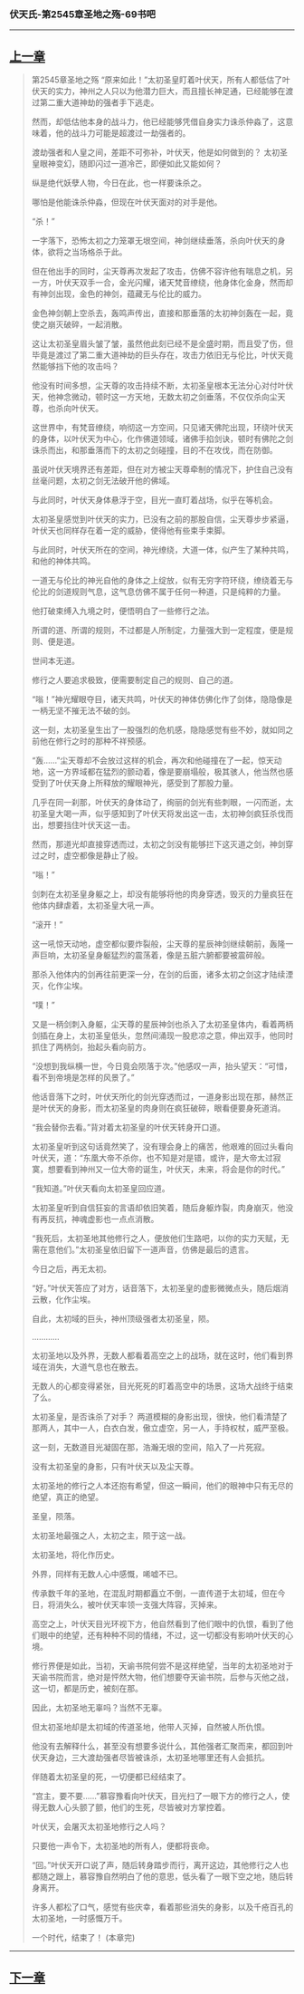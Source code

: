 ### 伏天氏-第2545章圣地之殇-69书吧

--------
[上一章](./a64e9d05516b079922cfc562affa7f3c.md)
--------


>
>
>
>第2545章圣地之殇
>“原来如此！”太初圣皇盯着叶伏天，所有人都低估了叶伏天的实力，神州之人只以为他潜力巨大，而且擅长神足通，已经能够在渡过第二重大道神劫的强者手下逃走。
>
>然而，却低估他本身的战斗力，他已经能够凭借自身实力诛杀仲淼了，这意味着，他的战斗力可能是超渡过一劫强者的。
>
>渡劫强者和人皇之间，差距不可弥补，叶伏天，他是如何做到的？
>太初圣皇眼神变幻，随即闪过一道冷芒，即便如此又能如何？
>
>纵是绝代妖孽人物，今日在此，也一样要诛杀之。
>
>哪怕是他能诛杀仲淼，但现在叶伏天面对的对手是他。
>
>“杀！”
>
>一字落下，恐怖太初之力笼罩无垠空间，神剑继续垂落，杀向叶伏天的身体，欲将之当场格杀于此。
>
>但在他出手的同时，尘天尊再次发起了攻击，仿佛不容许他有喘息之机，另一方，叶伏天双手一合，金光闪耀，诸天梵音缭绕，他身体化金身，然而却有神剑出现，金色的神剑，蕴藏无与伦比的威力。
>
>金色神剑朝上空杀去，轰鸣声传出，直接和那垂落的太初神剑轰在一起，竟使之崩灭破碎，一起消散。
>
>这让太初圣皇眉头皱了皱，虽然他此刻已经不是全盛时期，而且受了伤，但毕竟是渡过了第二重大道神劫的巨头存在，攻击力依旧无与伦比，叶伏天竟然能够挡下他的攻击吗？
>
>他没有时间多想，尘天尊的攻击持续不断，太初圣皇根本无法分心对付叶伏天，他神念微动，顿时这一方天地，无数太初之剑垂落，不仅仅杀向尘天尊，也杀向叶伏天。
>
>这世界中，有梵音缭绕，响彻这一方空间，只见诸天佛陀出现，环绕叶伏天的身体，以叶伏天为中心，化作佛道领域，诸佛手掐剑诀，顿时有佛陀之剑诛杀而出，和那垂落而下的太初之剑碰撞，目的不在攻伐，而在防御。
>
>虽说叶伏天境界还有差距，但在对方被尘天尊牵制的情况下，护住自己没有丝毫问题，太初之剑无法破开他的佛域。
>
>与此同时，叶伏天身体悬浮于空，目光一直盯着战场，似乎在等机会。
>
>太初圣皇感觉到叶伏天的实力，已没有之前的那股自信，尘天尊步步紧逼，叶伏天也同样存在着一定的威胁，使得他有些束手束脚。
>
>与此同时，叶伏天所在的空间，神光缭绕，大道一体，似产生了某种共鸣，和他的神体共鸣。
>
>一道无与伦比的神光自他的身体之上绽放，似有无穷字符环绕，缭绕着无与伦比的剑道规则气息，这气息仿佛不属于任何一种道，只是纯粹的力量。
>
>他打破束缚入九境之时，便悟明白了一些修行之法。
>
>所谓的道、所谓的规则，不过都是人所制定，力量强大到一定程度，便是规则、便是道。
>
>世间本无道。
>
>修行之人要追求极致，便需要制定自己的规则、自己的道。
>
>“嗡！”神光耀眼夺目，诸天共鸣，叶伏天的神体仿佛化作了剑体，隐隐像是一柄无坚不摧无法不破的剑。
>
>这一刻，太初圣皇生出了一股强烈的危机感，隐隐感觉有些不妙，就如同之前他在修行之时的那种不祥预感。
>
>“轰……”尘天尊却不会放过这样的机会，再次和他碰撞在了一起，惊天动地，这一方界域都在猛烈的颤动着，像是要崩塌般，极其骇人，他当然也感受到了叶伏天身上所释放的耀眼神光，感受到了那股力量。
>
>几乎在同一刹那，叶伏天的身体动了，绚丽的剑光有些刺眼，一闪而逝，太初圣皇大喝一声，似乎感知到了叶伏天将发出这一击，太初神剑疯狂杀伐而出，想要挡住叶伏天这一击。
>
>然而，那道光却直接穿透而过，太初之剑没有能够拦下这灭道之剑，神剑穿过之时，虚空都像是静止了般。
>
>“嗡！”
>
>剑刺在太初圣皇身躯之上，却没有能够将他的肉身穿透，毁灭的力量疯狂在他体内肆虐着，太初圣皇大吼一声。
>
>“滚开！”
>
>这一吼惊天动地，虚空都似要炸裂般，尘天尊的星辰神剑继续朝前，轰隆一声巨响，太初圣皇身躯猛烈的震荡着，像是五脏六腑都要被震碎般。
>
>那杀入他体内的剑再往前更深一分，在剑的后面，诸多太初之剑这才陆续湮灭，化作尘埃。
>
>“噗！”
>
>又是一柄剑刺入身躯，尘天尊的星辰神剑也杀入了太初圣皇体内，看着两柄剑插在身上，太初圣皇低头，忽然间涌现一股悲凉之意，伸出双手，他同时抓住了两柄剑，抬起头看向前方。
>
>“没想到我纵横一世，今日竟会陨落于次。”他感叹一声，抬头望天：“可惜，看不到帝境是怎样的风景了。”
>
>他话音落下之时，叶伏天所化的剑光穿透而过，一道身影出现在那，赫然正是叶伏天的身影，而太初圣皇的肉身则在疯狂破碎，眼看便要身死道消。
>
>“我会替你去看。”背对着太初圣皇的叶伏天转身开口道。
>
>太初圣皇听到这句话竟然笑了，没有理会身上的痛苦，他艰难的回过头看向叶伏天，道：“东凰大帝不杀你，也不知是对是错，或许，是大帝太过寂寞，想要看到神州又一位大帝的诞生，叶伏天，未来，将会是你的时代。”
>
>“我知道。”叶伏天看向太初圣皇回应道。
>
>太初圣皇听到自信狂妄的言语却依旧笑着，随后身躯炸裂，肉身崩灭，他没有再反抗，神魂虚影也一点点消散。
>
>“我死后，太初圣地其他修行之人，便放他们生路吧，以你的实力天赋，无需在意他们。”太初圣皇依旧留下一道声音，仿佛是最后的遗言。
>
>今日之后，再无太初。
>
>“好。”叶伏天答应了对方，话音落下，太初圣皇的虚影微微点头，随后烟消云散，化作尘埃。
>
>自此，太初域的巨头，神州顶级强者太初圣皇，陨。
>
>…………
>
>太初圣地以及外界，无数人都看着高空之上的战场，就在这时，他们看到界域在消失，大道气息也在散去。
>
>无数人的心都变得紧张，目光死死的盯着高空中的场景，这场大战终于结束了么。
>
>太初圣皇，是否诛杀了对手？
>两道模糊的身影出现，很快，他们看清楚了那两人，其中一人，白衣白发，傲立虚空，另一人，手持权杖，威严至极。
>
>这一刻，无数道目光凝固在那，浩瀚无垠的空间，陷入了一片死寂。
>
>没有太初圣皇的身影，只有叶伏天以及尘天尊。
>
>太初圣地的修行之人本还抱有希望，但这一瞬间，他们的眼神中只有无尽的绝望，真正的绝望。
>
>圣皇，陨落。
>
>太初圣地最强之人，太初之主，陨于这一战。
>
>太初圣地，将化作历史。
>
>外界，同样有无数人心中感慨，唏嘘不已。
>
>传承数千年的圣地，在混乱时期都矗立不倒，一直传道于太初域，但在今日，将消失么，被叶伏天率领一支强大阵容，灭掉来。
>
>高空之上，叶伏天目光环视下方，他自然看到了他们眼中的仇恨，看到了他们眼中的绝望，还有种种不同的情绪，不过，这一切都没有影响叶伏天的心境。
>
>修行界便是如此，当初，天谕书院何尝不是这样绝望，当年的太初圣地对于天谕书院而言，绝对是怦然大物，他们想要夺天谕书院，后参与灭他之战，这一切，都是历史，被刻在那。
>
>因此，太初圣地无辜吗？当然不无辜。
>
>但太初圣地却是太初域的传道圣地，他带人灭掉，自然被人所仇恨。
>
>他没有去解释什么，甚至没有想要多说什么，其他强者汇聚而来，都回到叶伏天身边，三大渡劫强者尽皆被诛杀，太初圣地哪里还有人会抵抗。
>
>伴随着太初圣皇的死，一切便都已经结束了。
>
>“宫主，要不要……”慕容豫看向叶伏天，目光扫了一眼下方的修行之人，使得无数人心头颤了颤，他们的生死，尽皆被对方掌控着。
>
>叶伏天，会屠灭太初圣地修行之人吗？
>
>只要他一声令下，太初圣地的所有人，便都将丧命。
>
>“回。”叶伏天开口说了声，随后转身踏步而行，离开这边，其他修行之人也都随之跟上，慕容豫自然明白了他的意思，低头看了一眼下空之地，随后转身离开。
>
>许多人都松了口气，感觉有些庆幸，看着那些消失的身影，以及千疮百孔的太初圣地，一时感慨万千。
>
>一个时代，结束了！
>(本章完)
>
>

--------
[下一章](./969f9ce0f0c33802bfe0e9c749de7cbd.md)
--------
